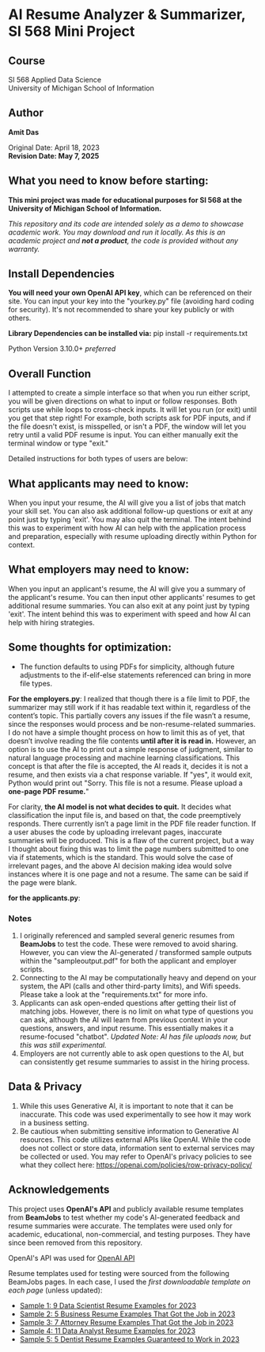 # AI Resume Analyzer & Summarizer, SI 568 Mini Project

## Course
SI 568 Applied Data Science  
University of Michigan School of Information  

## Author
**Amit Das**

Original Date: April 18, 2023  
**Revision Date: May 7, 2025**

## What you need to know before starting:
**This mini project was made for educational purposes for SI 568 at the University of Michigan School of Information.**

*This repository and its code are intended solely as a demo to showcase academic work. You may download and run it locally. As this is an academic project and **not a product**, the code is provided without any warranty.*

## Install Dependencies 
**You will need your own OpenAI API key**, which can be referenced on their site. You can input your key into the "yourkey.py" file (avoiding hard coding for security). It's not recommended to share your key publicly or with others.

**Library Dependencies can be installed via:**
pip install -r requirements.txt

Python Version 3.10.0+ *preferred*

## Overall Function
I attempted to create a simple interface so that when you run either script, you will be given directions on what to input or follow responses. Both scripts use while loops to cross-check inputs. It will let you run (or exit) until you get that step right! For example, both scripts ask for PDF inputs, and if the file doesn't exist, is misspelled, or isn't a PDF, the window will let you retry until a valid PDF resume is input. You can either manually exit the terminal window or type "exit."

Detailed instructions for both types of users are below:

## What applicants may need to know:
When you input your resume, the AI will give you a list of jobs that match your skill set. You can also ask additional follow-up questions or exit at any point just by typing 'exit'. You may also quit the terminal. The intent behind this was to experiment with how AI can help with the application process and preparation, especially with resume uploading directly within Python for context. 

## What employers may need to know:
When you input an applicant's resume, the AI will give you a summary of the applicant's resume. You can then input other applicants' resumes to get additional resume summaries. You can also exit at any point just by typing 'exit'. The intent behind this was to experiment with speed and how AI can help with hiring strategies.

## Some thoughts for optimization:
- The function defaults to using PDFs for simplicity, although future adjustments to the if-elif-else statements referenced can bring in more file types.
  
**For the employers.py**: I realized that though there is a file limit to PDF, the summarizer may still work if it has readable text within it, regardless of the content’s topic. This partially covers any issues if the file wasn’t a resume, since the responses would process and be non-resume-related summaries. I do not have a simple thought process on how to limit this as of yet, that doesn’t involve reading the file contents **until after it is read in.** However, an option is to use the AI to print out a simple response of judgment, similar to natural language processing and machine learning classifications. This concept is that after the file is accepted, the AI reads it, decides it is not a resume, and then exists via a chat response variable. If "yes", it would exit, Python would print out "Sorry. This file is not a resume. Please upload a **one-page PDF resume.**"

For clarity, **the AI model is not what decides to quit.** It decides what classification the input file is, and based on that, the code preemptively responds. There currently isn’t a page limit in the PDF file reader function. If a user abuses the code by uploading irrelevant pages, inaccurate summaries will be produced. This is a flaw of the current project, but a way I thought about fixing this was to limit the page numbers submitted to one via if statements, which is the standard. This would solve the case of irrelevant pages, and the above AI decision making idea would solve instances where it is one page and not a resume. The same can be said if the page were blank.

**for the applicants.py**:

### Notes
1. I originally referenced and sampled several generic resumes from **BeamJobs** to test the code. These were removed to avoid sharing. However, you can view the AI-generated / transformed sample outputs within the "sampleoutput.pdf" for both the applicant and employer scripts.
1. Connecting to the AI may be computationally heavy and depend on your system, the API (calls and other third-party limits), and Wifi speeds. Please take a look at the "requirements.txt" for more info.
1. Applicants can ask open-ended questions after getting their list of matching jobs. However, there is no limit on what type of questions you can ask, although the AI will learn from previous context in your questions, answers, and input resume. This essentially makes it a resume-focused "chatbot". *Updated Note: AI has file uploads now, but this was still experimental.*
1. Employers are not currently able to ask open questions to the AI, but can consistently get resume summaries to assist in the hiring process.

## Data & Privacy
1. While this uses Generative AI, it is important to note that it can be inaccurate. This code was used experimentally to see how it may work in a business setting.
1. Be cautious when submitting sensitive information to Generative AI resources. This code utilizes external APIs like OpenAI. While the code does not collect or store data, information sent to external services may be collected or used. You may refer to OpenAI's privacy policies to see what they collect here: https://openai.com/policies/row-privacy-policy/

## Acknowledgements

This project uses **OpenAI's API** and publicly available resume templates from **BeamJobs** to test whether my code's AI-generated feedback and resume summaries were accurate. The templates were used only for academic, educational, non-commercial, and testing purposes. They have since been removed from this repository.

OpenAI's API was used for
[OpenAI API](https://openai.com/api/)

Resume templates used for testing were sourced from the following BeamJobs pages. In each case, I used the *first downloadable template on each page* (unless updated):

- [Sample 1: 9 Data Scientist Resume Examples for 2023](https://www.beamjobs.com/resumes/data-science-resume-example-guide)
- [Sample 2: 5 Business Resume Examples That Got the Job in 2023](https://www.beamjobs.com/resumes/business-resume-examples)
- [Sample 3: 7 Attorney Resume Examples That Got the Job in 2023](https://www.beamjobs.com/resumes/attorney-resume-examples)
- [Sample 4: 11 Data Analyst Resume Examples for 2023](https://www.beamjobs.com/resumes/data-analyst-resume-examples#writing-your-data-analyst-resume)
- [Sample 5: 5 Dentist Resume Examples Guaranteed to Work in 2023](https://www.beamjobs.com/resumes/dentist-resume-examples)
